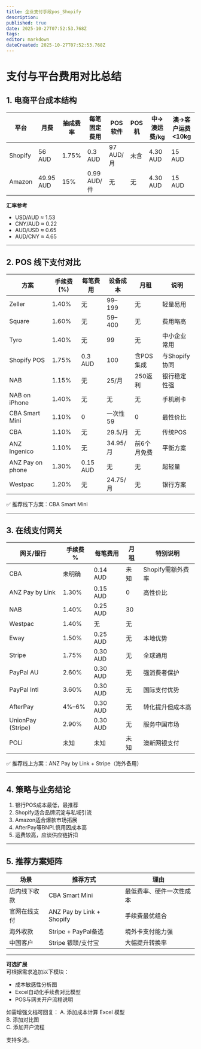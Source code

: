 ```yaml
---
title: 企业支付手段pos_Shopify
description: 
published: true
date: 2025-10-27T07:52:53.768Z
tags: 
editor: markdown
dateCreated: 2025-10-27T07:52:53.768Z
---
```


# 支付与平台费用对比总结

## 1. 电商平台成本结构

| 平台 | 月费 | 抽成费率 | 每笔固定费用 | POS软件 | POS机 | 中→澳运费/kg | 澳→客户运费 <10kg |
|------|------|--------|-------------|--------|------|---------------|------------------|
| Shopify | 56 AUD | 1.75% | 0.3 AUD | 97 AUD/月 | 未含 | 4.30 AUD | 15 AUD |
| Amazon | 49.95 AUD | 15% | 0.99 AUD/件 | 无 | 无 | 4.30 AUD | 15 AUD |

**汇率参考**
- USD/AUD ≈ 1.53  
- CNY/AUD ≈ 0.22  
- AUD/USD ≈ 0.65  
- AUD/CNY ≈ 4.65  

---

## 2. POS 线下支付对比

| 方案 | 手续费(%) | 每笔费用 | 设备成本 | 月租 | 说明 |
|---------|-----|------|------|------|------|
| Zeller | 1.40% | 无 | 99–199 | 无 | 轻量易用 |
| Square | 1.60% | 无 | 59–400 | 无 | 费用略高 |
| Tyro | 1.40% | 无 | 99 | 无 | 中小企业常用 |
| Shopify POS | 1.75% | 0.3 AUD | 100 | 含POS集成 | 与Shopify协同 |
| NAB | 1.15% | 无 | 25/月 | 250返利 | 银行稳定性强 |
| NAB on iPhone | 1.40% | 无 | 无 | 无 | 手机刷卡 |
| CBA Smart Mini | 1.10% | 0 | 一次性59 | 0 | 最性价比 |
| CBA | 1.10% | 无 | 29.5/月 | 无 | 传统POS |
| ANZ Ingenico | 1.10% | 无 | 34.95/月 | 前6个月免费 | 平衡方案 |
| ANZ Pay on phone | 1.30% | 0.15 AUD | 无 | 无 | 超轻量 |
| Westpac | 1.20% | 无 | 24.75/月 | 无 | 银行方案 |

✅ 推荐线下方案：CBA Smart Mini

---

## 3. 在线支付网关

| 网关/银行 | 手续费 % | 每笔费用 | 月租 | 特别说明 |
|---------|--------|--------|------|--------|
| CBA | 未明确 | 0.14 AUD | 未知 | Shopify需额外费率 |
| ANZ Pay by Link | 1.30% | 0.15 AUD | 0 | 高性价比 |
| NAB | 1.40% | 0.25 AUD | 30 | |
| Westpac | 1.40% | 无 | 无 | |
| Eway | 1.50% | 0.25 AUD | 无 | 本地优势 |
| Stripe | 1.75% | 0.30 AUD | 无 | 全球通用 |
| PayPal AU | 2.60% | 0.30 AUD | 无 | 强消费者保护 |
| PayPal Intl | 3.60% | 0.30 AUD | 无 | 国际支付优势 |
| AfterPay | 4%–6% | 0.30 AUD | 无 | 转化提升但成本高 |
| UnionPay (Stripe) | 2.90% | 0.30 AUD | 无 | 服务中国市场 |
| POLi | 未知 | 未知 | 未知 | 澳新网银支付 |

✅ 推荐线上方案：ANZ Pay by Link + Stripe（海外备用）

---

## 4. 策略与业务结论

1. 银行POS成本最低，最推荐
2. Shopify适合品牌沉淀与私域引流
3. Amazon适合爆款市场拓展
4. AfterPay等BNPL慎用因成本高
5. 运费较高，应谈供应链折扣

---

## 5. 推荐方案矩阵

| 场景 | 推荐方式 | 理由 |
|-----|--------|-----|
| 店内线下收款 | CBA Smart Mini | 最低费率、硬件一次性成本 |
| 官网在线支付 | ANZ Pay by Link + Shopify | 手续费最优组合 |
| 海外收款 | Stripe + PayPal备选 | 境外卡支付能力强 |
| 中国客户 | Stripe 银联/支付宝 | 大幅提升转换率 |

---

**可选扩展**  
可根据需求追加以下模块：
- 成本敏感性分析图
- Excel自动化手续费对比模型
- POS与网关开户流程说明

如需增强文档可回复：
A. 添加成本计算 Excel 模型  
B. 添加对比图  
C. 添加开户流程  

支持多选。